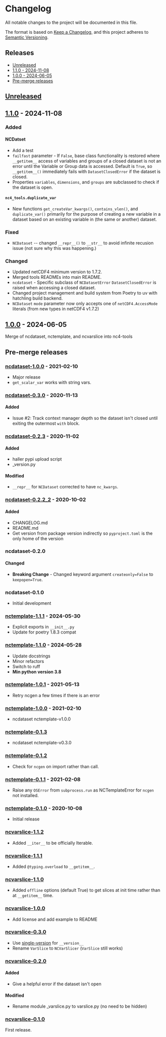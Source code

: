 # Changelog

All notable changes to the project will be documented in this file.

The format is based on [Keep a Changelog](https://keepachangelog.com/en/1.1.0/),
and this project adheres to [Semantic Versioning](https://semver.org/spec/v2.0.0.html).

<!--see .vscode/settings.json for TOC settings -->
## Releases <!-- omit in toc -->

<!--Automatically generated in VSCode with Markdown All in One extension-->
- [Unreleased](#unreleased)
- [1.1.0 - 2024-11-08](#110---2024-11-08)
- [1.0.0 - 2024-06-05](#100---2024-06-05)
- [Pre-merge releases](#pre-merge-releases)

<!--REM release subheadings: Added, Fixed, Changed, Removed -->

## [Unreleased]

## [1.1.0] - 2024-11-08

### Added

#### NCDatset

- Add a test
- `failfast` parameter - If `False`, base class functionality is restored where
  `__getitem__` access of variables and groups of a closed dataset is not an error until
  the Variable or Group data is accessed. Default is `True`, so `__getitem__()`
  immediately fails with `DatasetClosedError` if the dataset is closed.
- Properties `variables`, `dimensions`, and `groups` are subclassed to check if the
  dataset is open.

#### `nc4_tools.duplicate_var`

- New functions `get_createVar_kwargs()`, `contains_vlen()`, and `duplicate_var()`
  primarily for the purpose of creating a new variable in a dataset based on an existing
  variable in (the same or another) dataset.

### Fixed

- `NCDataset` -- changed `__repr__()` to `__str__` to avoid infinite recusion issue (not
  sure why this was happening.)

### Changed

- Updated netCDF4 minimum version to 1.7.2.
- Merged tools READMEs into main README.
- `ncdataset` - Specific subclass of `NCDatasetError` `DatasetClosedError` is raised when
  accessing a closed dataset.
- Changed project management and build system from Poetry to uv with hatchling build
  backend.
- `NCDataset` `mode` parameter now only accepts one of `netCDF4.AccessMode` literals (from
  new types in netCDF4 v1.7.2)

## [1.0.0] - 2024-06-05

Merge of ncdataset, nctemplate, and ncvarslice into nc4-tools

## Pre-merge releases

### [ncdataset-1.0.0] - 2021-02-10

- Major release
- `get_scalar_var` works with string vars.

### [ncdataset-0.3.0] - 2020-11-13

#### Added

- Issue #2: Track context manager depth so the dataset isn't closed until exiting the outermost `with` block.

### [ncdataset-0.2.3] - 2020-11-02

#### Added

- haller pypi upload script
- _version.py

#### Modified

- `__repr__` for `NCDataset` corrected to have `nc_kwargs`.

### [ncdataset-0.2.2_2] - 2020-10-02

#### Added

- CHANGELOG.md
- README.md
- Get version from package version indirectly so `pyproject.toml` is the only home of the version

### ncdataset-0.2.0

#### Changed

- **Breaking Change** - Changed keyword argument `createonly=False` to `keepopen=True`.

### ncdataset-0.1.0

- Initial development

### [nctemplate-1.1.1] - 2024-05-30

- Explicit exports in `__init__.py`
- Update for poetry 1.8.3 compat

### [nctemplate-1.1.0] - 2024-05-28

- Update docstrings
- Minor refactors
- Switch to ruff
- **Min python version 3.8**

### [nctemplate-1.0.1] - 2021-05-13

- Retry ncgen a few times if there is an error

### [nctemplate-1.0.0] - 2021-02-10

- ncdataset nctemplate-v1.0.0

### [nctemplate-0.1.3]

- ncdataset nctemplate-v0.3.0

### [nctemplate-0.1.2]

- Check for `ncgen` on import rather than call.

### [nctemplate-0.1.1] - 2021-02-08

- Raise any `OSError` from `subprocess.run` as NCTemplateError for `ncgen` not installed.

### [nctemplate-0.1.0] - 2020-10-08

- Initial release

### [ncvarslice-1.1.2]

- Added `__iter__` to be officially Iterable.

### [ncvarslice-1.1.1]

- Added `@typing.overload` to `__getitem__`.

### [ncvarslice-1.1.0]

- Added `offline` options (default True) to get slices at init time rather than at `__getitem__` time.

### [ncvarslice-1.0.0]

- Add license and add example to README

### [ncvarslice-0.3.0]

- Use [single-version](https://github.com/hongquan/single-version)  for `__version__`
- Rename `VarSlice` to `NCVarSlicer` (`VarSlice` still works)

### [ncvarslice-0.2.0]

#### Added

- Give a helpful error if the dataset isn't open

#### Modified

- Rename module _varslice.py to varslice.py (no need to be hidden)

### [ncvarslice-0.1.0]

First release.

<!--nc4-tools post-merge comparison links-->
[Unreleased]: https://gitlab.com/osu-nrsg/nc4-tools/-/compare/v1.1.0...master
[1.1.0]: https://gitlab.com/osu-nrsg/nc4-tools/-/compare/v1.0.0...v1.1.0
[1.0.0]: https://gitlab.com/osu-nrsg/nc4-tools/-/tags/v1.0.0

<!--ncdataset comparison links-->
[ncdataset-1.0.0]: https://gitlab.com/osu-nrsg/nc4-tools/-/compare/ncdataset-v0.3.0...ncdataset-v1.0.0
[ncdataset-0.3.0]: https://gitlab.com/osu-nrsg/nc4-tools/-/compare/ncdataset-v0.2.3...ncdataset-v0.3.0
[ncdataset-0.2.3]: https://gitlab.com/osu-nrsg/nc4-tools/-/compare/ncdataset-v0.2.2_2...ncdataset-v0.2.3
[ncdataset-0.2.2_2]: https://gitlab.com/osu-nrsg/nc4-tools/-/tree/ncdataset-v0.2.2_2

<!--nctemplate comparison links-->
[nctemplate-1.1.1]: https://gitlab.com/osu-nrsg/nc4-tools/compare/nctemplate-v1.1.0...nctemplate-v1.1.1
[nctemplate-1.1.0]: https://gitlab.com/osu-nrsg/nc4-tools/compare/nctemplate-v1.0.1...nctemplate-v1.1.0
[nctemplate-1.0.1]: https://gitlab.com/osu-nrsg/nc4-tools/compare/nctemplate-v1.0.0...nctemplate-v1.0.1
[nctemplate-1.0.0]: https://gitlab.com/osu-nrsg/nc4-tools/compare/nctemplate-v0.1.3...nctemplate-v1.0.0
[nctemplate-0.1.3]: https://gitlab.com/osu-nrsg/nc4-tools/compare/nctemplate-v0.1.2...nctemplate-v0.1.3
[nctemplate-0.1.2]: https://gitlab.com/osu-nrsg/nc4-tools/compare/nctemplate-v0.1.1...nctemplate-v0.1.2
[nctemplate-0.1.1]: https://gitlab.com/osu-nrsg/nc4-tools/compare/nctemplate-v0.1.0...nctemplate-v0.1.1
[nctemplate-0.1.0]: https://gitlab.com/osu-nrsg/nc4-tools/-/tree/nctemplate-v0.1.0

<!--ncvarslice comparison links-->
[ncvarslice-1.1.2]: https://gitlab.com/osu-nrsg/nc4-tools/-/compare/ncvarslice-v1.1.1...ncvarslice-v1.1.2
[ncvarslice-1.1.1]: https://gitlab.com/osu-nrsg/nc4-tools/-/compare/ncvarslice-v1.1.0...ncvarslice-v1.1.1
[ncvarslice-1.1.0]: https://gitlab.com/osu-nrsg/nc4-tools/-/compare/ncvarslice-v1.0.0...ncvarslice-v1.1.0
[ncvarslice-1.0.0]: https://gitlab.com/osu-nrsg/nc4-tools/-/compare/ncvarslice-v0.3.0...ncvarslice-v1.0.0
[ncvarslice-0.3.0]: https://gitlab.com/osu-nrsg/nc4-tools/-/compare/ncvarslice-v0.2.0...ncvarslice-v0.3.0
[ncvarslice-0.2.0]: https://gitlab.com/osu-nrsg/nc4-tools/-/compare/ncvarslice-v0.1.0...ncvarslice-v0.2.0
[ncvarslice-0.1.0]: https://gitlab.com/osu-nrsg/nc4-tools/-/tree/ncvarslice-v0.1.0
